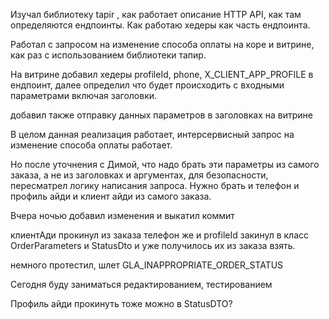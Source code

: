 Изучал библиотеку tapir , как работает описание HTTP API, как там определяются ендпоинты. Как работаю хедеры как часть ендпоинта.

Работал с запросом на изменение способа оплаты на коре и витрине, как раз с использованием библиотеки тапир.

На витрине добавил  хедеры profileId, phone, X_CLIENT_APP_PROFILE в ендпоинт, далее определил что будет происходить с входными параметрами включая заголовки.

 добавил также отправку  данных параметров в заголовках   на витрине

В целом данная реализация работает, интерсервисный запрос на изменение способа оплаты работает. 

Но после уточнения с Димой, что надо брать эти параметры из самого заказа, а не из заголовках и аргументах, для безопасности, пересматрел логику написания запроса. Нужно брать и телефон и профиль айди и клиент айди из самого заказа.

Вчера ночью добавил изменения и выкатил коммит

клиентАди прокинул из заказа
телефон же и profileId закинул в класс OrderParameters и StatusDto
и уже получилось их из заказа взять.

немного протестил, шлет GLA_INAPPROPRIATE_ORDER_STATUS

Сегодня буду заниматься редактированием, тестированием


Профиль айди прокинуть тоже можно в StatusDTO?




